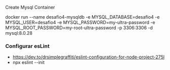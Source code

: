 Create Mysql Container

docker run --name desafio4-mysqldb -e MYSQL_DATABASE=desafio4 -e MYSQL_USER=desafio4 -e MYSQL_PASSWORD=my-ultra-password -e MYSQL_ROOT_PASSWORD=my-root-ultra-password -p 3306:3306 -d mysql:8.0.28

### Configurar esLint

- https://dev.to/drsimplegraffiti/eslint-configuration-for-node-project-275l
- npx eslint --init

